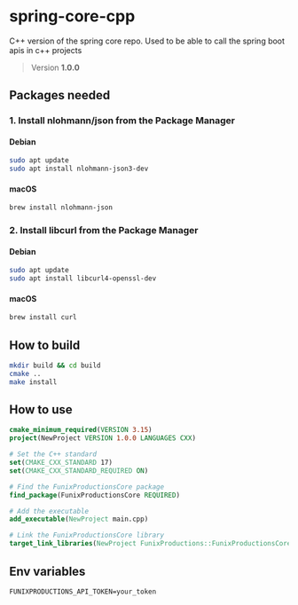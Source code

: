# spring-core-cpp
C++ version of the spring core repo. Used to be able to call the spring boot apis in c++ projects

> Version **1.0.0**

## Packages needed

### 1. Install nlohmann/json from the Package Manager

#### Debian
```bash
sudo apt update
sudo apt install nlohmann-json3-dev
```

#### macOS
```bash
brew install nlohmann-json
```

### 2. Install libcurl from the Package Manager

#### Debian
```bash
sudo apt update
sudo apt install libcurl4-openssl-dev
```

#### macOS
```bash
brew install curl
```

## How to build

```bash
mkdir build && cd build
cmake ..
make install
```

## How to use

```cmake
cmake_minimum_required(VERSION 3.15)
project(NewProject VERSION 1.0.0 LANGUAGES CXX)

# Set the C++ standard
set(CMAKE_CXX_STANDARD 17)
set(CMAKE_CXX_STANDARD_REQUIRED ON)

# Find the FunixProductionsCore package
find_package(FunixProductionsCore REQUIRED)

# Add the executable
add_executable(NewProject main.cpp)

# Link the FunixProductionsCore library
target_link_libraries(NewProject FunixProductions::FunixProductionsCore)
```

## Env variables

```dotenv
FUNIXPRODUCTIONS_API_TOKEN=your_token
```